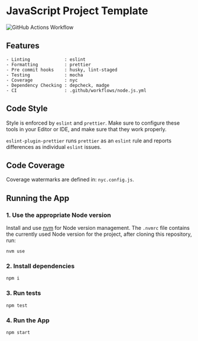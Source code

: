 # JavaScript Project Template

![GitHub Actions Workflow](https://github.com/DusanDimitric/javascript-project-template/actions/workflows/node.js.yml/badge.svg)

## Features
```
- Linting             : eslint
- Formatting          : prettier
- Pre commit hooks    : husky, lint-staged
- Testing             : mocha
- Coverage            : nyc
- Dependency Checking : depcheck, madge
- CI                  : .github/workflows/node.js.yml
```

## Code Style

Style is enforced by `eslint` and `prettier`. Make sure to configure these
tools in your Editor or IDE, and make sure that they work properly.

`eslint-plugin-prettier` runs `prettier` as an `eslint` rule and reports
differences as individual `eslint` issues.

## Code Coverage

Coverage watermarks are defined in: `nyc.config.js`.

## Running the App

### 1. Use the appropriate Node version

Install and use [nvm](https://github.com/nvm-sh/nvm) for Node version
management. The `.nvmrc` file contains the currently used Node version for the
project, after cloning this repository, run:
```
nvm use
```

### 2. Install dependencies
```
npm i
```

### 3. Run tests
```
npm test
```

### 4. Run the App
```
npm start
```
